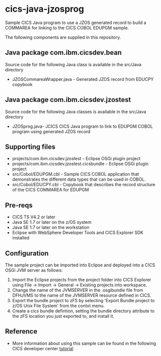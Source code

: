 cics-java-jzosprog
================
Sample CICS Java program to use a JZOS generated record to build a COMMAREA for linking to the CICS COBOL EDUPGM sample.

The following components are supplied in this repository.

## Java package com.ibm.cicsdev.bean
Source code for the following Java class is available in the src/Java  directory 
* JZOSCommareaWrapper.java - Generated JZOS record from EDUCPY copybook

## Java package com.ibm.cicsdev.jzostest
Source code for the following Java classes is available in the src/Java directory
* JZOSprog.java- JCICS CICS Java program to link to EDUPGM COBOL program using generated JZOS record


## Supporting files
* projects/com.ibm.cicsdev.jzostest - Eclipse OSGi plugin project 
* projects/com.ibm.cicsdev.jzostest.cicsbundle - Eclipse OSGi plugin project 
* src/Cobol/EDUPGM.cbl - Sample CICS COBOL application that demonstrates the different data types that can be used in COBOL.
* src/Cobol/EDUCPY.cbl - Copybook that describes the record structure of the CICS COMMAREA for EDUPGM



## Pre-reqs

* CICS TS V4.2 or later
* Java SE 1.7 or later on the z/OS system
* Java SE 1.7 or later on the workstation
* Eclipse with WebSphere Developer Tools and CICS Explorer SDK installed


## Configuration

The sample project can be imported into Eclipse and deployed into a CICS OSGi JVM server as follows:


1. Import the Eclipse projects from the project folder into CICS Explorer using File -> Import -> General -> Existing projects into workspace. 
2. Change the name of the JVMSERVER in the .osgibundle file from DFHJVMS to the name of the JVMSERVER resource defined in CICS. 
3. Export the bundle project to zFS by selecting 'Export Bundle project to z/OS Unix File System' from the contxt menu.
4. Create a cics bundle defintion, setting the bundle directory attribute to the zFS location you just exported to, and install it. 




## Reference

* More information about using this sample can be found in the following CICS developer center [tutorial](https://developer.ibm.com/cics/2016/05/12/java-cics-using-ibmjzos/)